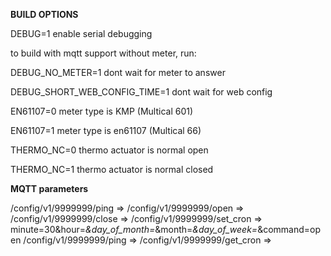 **BUILD OPTIONS**

DEBUG=1
enable serial debugging

to build with mqtt support without meter, run:

DEBUG_NO_METER=1
dont wait for meter to answer

DEBUG_SHORT_WEB_CONFIG_TIME=1
dont wait for web config

EN61107=0
meter type is KMP (Multical 601)

EN61107=1
meter type is en61107 (Multical 66)

THERMO_NC=0
thermo actuator is normal open

THERMO_NC=1
thermo actuator is normal closed



**MQTT parameters**

/config/v1/9999999/ping => 
/config/v1/9999999/open => 
/config/v1/9999999/close => 
/config/v1/9999999/set_cron => minute=30&hour=*&day_of_month=*&month=*&day_of_week=*&command=open
/config/v1/9999999/ping => 
/config/v1/9999999/get_cron =>

